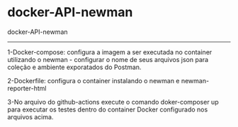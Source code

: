 # docker-API-newman 
docker-API-newman 

--------------------------------------------

1-Docker-compose: configura a imagem a ser executada no container utilizando o newman - configurar o nome de seus arquivos json para coleção e ambiente exporatados do Postman.

2-Dockerfile: configura o container instalando o newman e newman-reporter-html

3-No arquivo do github-actions execute o comando doker-composer up para executar os testes dentro do container Docker configurado nos arquivos acima.


